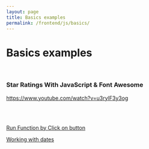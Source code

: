 ```yaml
---
layout: page
title: Basics examples
permalink: /frontend/js/basics/
---
```



# Basics examples

<br/>

### Star Ratings With JavaScript & Font Awesome

https://www.youtube.com/watch?v=u3rylF3y3og

<br/>
<br/>

<a href="/frontend/js/run-function-by-click-on-button/">Run Function by Click on button</a>

<a href="/frontend/js/dates/">Working with dates</a>
